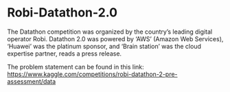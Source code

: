 # Robi-Datathon-2.0
The Datathon competition was organized by the country’s leading digital operator Robi. Datathon 2.0 was powered by ‘AWS’ (Amazon Web Services), ‘Huawei’ was the platinum sponsor, and ‘Brain station’ was the cloud expertise partner, reads a press release.

The problem statement can be found in this link: https://www.kaggle.com/competitions/robi-datathon-2-pre-assessment/data
